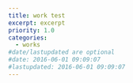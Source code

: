 ```yaml
---
title: work test
excerpt: excerpt
priority: 1.0
categories:
  - works
#date/lastupdated are optional
#date: 2016-06-01 09:09:07
#lastupdated: 2016-06-01 09:09:07
---
```

